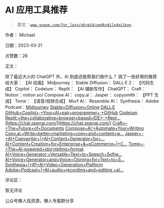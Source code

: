 # AI 应用工具推荐

> 原文：[`www.yuque.com/for_lazy/xkrm14/uedksdilx4oi3son`](https://www.yuque.com/for_lazy/xkrm14/uedksdilx4oi3son)

作者： Michael

日期：2023-03-21

点赞数：26

正文：

除了最近大火的 ChatGPT 外，AI 到底还能帮我们做什么？ 挑了一些好用的推荐给大家： 【AI 绘画】 Midjourney： Stable Diffusion： DALL·E 2： 【代码生成】 Copilot： Codeium： Replit： 【AI 辅助写作】 ChatGPT： Craft： Notion：notion.so/ Compose AI： copy.ai： Jasper： copysmith： 【PPT 生成】 Tome： 【语音/视频合成】 Murf AI： Resemble AI： Synthesia： Adobe Podcast：[Midjourney](https://www.midjourney.com/home/) [Stable+Diffusion+Online](https://stablediffusionweb.com/) [DALL·E](https://labs.openai.com/) [GitHub+Copilot+·+Your+AI+pair+programmer+·+GitHub](https://github.com/features/copilot) [Codeium](https://codeium.com/) [Replit:+the+collaborative+browser+based+IDE+-+Repl...](https://replit.com/) [https://chat.openai.com/](https://chat.openai.com/) [Craft+–+The+Future+of+Documents](https://www.craft.do/) [Compose+AI:+Automate+Your+Writing](https://www.compose.ai/) [Copy.ai:+Write+better+marketing+copy+and+content+w...](http://copy.ai/) [Jasper+-+AI+Copywriter+|+AI+Content+Generator+for+...](https://www.jasper.ai/) [AI+Content+Creation+for+Enterprise+&+eCommerce+|+C...](https://copysmith.ai/) [Tome+-+The+AI-powered+storytelling+format](https://beta.tome.app/) [AI+Voice+Generator:+Versatile+Text+to+Speech+Softw...](https://murf.ai/) [AI+Voice+Generator+and+Voice+Cloning+for+Text+to+S...](https://www.resemble.ai/) [Synthesia+|+#1+AI+Video+Generation+Platform](https://www.synthesia.io/) [Adobe+Podcast+|+AI+audio+recording+and+editing,+al...](https://podcast.adobe.com/)

评论区：

暂无评论

公众号懒人找资源，懒人专属群分享

